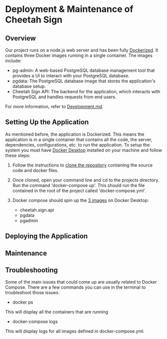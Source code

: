 # Deployment & Maintenance of Cheetah Sign

## Overview

Our project runs on a node.js web server and has been fully [Dockerized](https://medium.com/@swalperen3008/what-is-dockerize-and-dockerize-your-project-a-step-by-step-guide-899c48a34df6). It contains three Docker images running in a single container. The images include:

- pg-admin: A web-based PostgreSQL database management tool that provides a UI to interact with your PostgreSQL database.
- pgdata: The PostgreSQL database image that stores the application's database setup.
- Cheetah Sign API: The backend for the application, which interacts with PostgreSQL and handles requests from end users.

For more information, refer to [Development.md](Development.md).

## Setting Up the Application

As mentioned before, the application is Dockerized. This means the application is in a single container that contains all the code, the server, dependencies, configurations, etc. to run the application. To setup the system you must have [Docker Desktop](https://www.docker.com/products/docker-desktop/) installed on your machine and follow these steps:

1. Follow the instructions to [clone the repository](Development.md#Prerequisites) containing the source code and docker files.

2. Once cloned, open your command line and cd to
   the projects directory. Run the command 'docker-compose up'. This should run the file contained in the root of the project called
   'docker-compose.yml'.

3. Docker compose should spin up the [3 images](Development.md#back-end-setup) on Docker Desktop:

   - cheetah.sign.api
   - pgdata
   - pgadmin

## Deploying the Application

## Maintenance

## Troubleshooting

Some of the main issues that could come up are usually related to Docker Compose. There are a few commands you can use in the terminal to troubleshoot those issues.

- docker ps

This will display all the containers that are running

- docker-compose logs

This will display logs for all images defined in docker-compose.yml.
